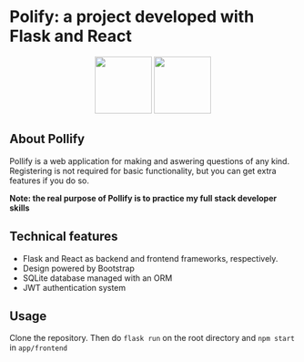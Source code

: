 # Polify: a project developed with Flask and React
<p align=center><image src="./flask.png" height="100px" />                                                                                                          <image src="./react.png" height="100px" /></p>

## About Pollify

Pollify is a web application for making and aswering questions of any kind. Registering is not required for basic functionality, 
but you can get extra features if you do so.

**Note: the real purpose of Pollify is to practice my full stack developer skills**

## Technical features

* Flask and React as backend and frontend frameworks, respectively.
* Design powered by Bootstrap
* SQLite database managed with an ORM
* JWT authentication system

## Usage

Clone the repository. Then do `flask run` on the root directory and `npm start` in `app/frontend`

